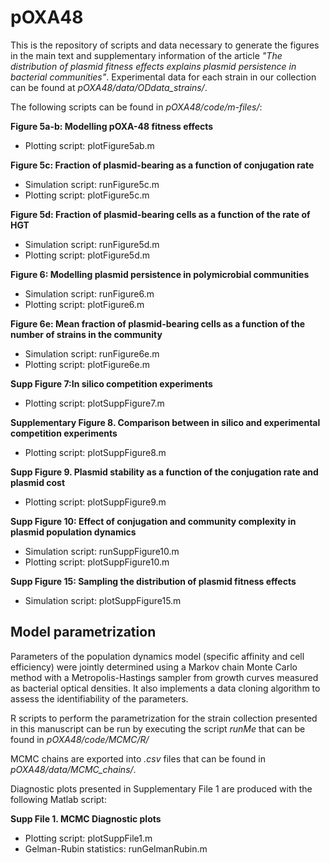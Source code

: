 # pOXA48

This is the repository of scripts and data necessary to generate the figures in the main text and supplementary information of the article *"The distribution of plasmid fitness effects explains plasmid persistence in bacterial communities"*.  Experimental data for each strain in our collection can be found at *pOXA48/data/ODdata_strains/*.

The following scripts can be found in *pOXA48/code/m-files/*:

**Figure 5a-b: Modelling pOXA-48 fitness effects**
* Plotting script: plotFigure5ab.m

**Figure 5c: Fraction of plasmid-bearing as a function of conjugation rate**
* Simulation script: runFigure5c.m
* Plotting script: plotFigure5c.m

**Figure 5d: Fraction of plasmid-bearing cells as a function of the rate of HGT**
* Simulation script: runFigure5d.m
* Plotting script: plotFigure5d.m

**Figure 6: Modelling plasmid persistence in polymicrobial communities**
* Simulation script: runFigure6.m
* Plotting script: plotFigure6.m

**Figure 6e: Mean fraction of plasmid-bearing cells as a function of the number of strains in the community**
* Simulation script: runFigure6e.m
* Plotting script: plotFigure6e.m

**Supp Figure 7:In silico competition experiments**
* Plotting script: plotSuppFigure7.m

**Supplementary Figure 8.  Comparison between in silico and experimental competition experiments**
* Plotting script: plotSuppFigure8.m

**Supp Figure 9. Plasmid stability as a function of the conjugation rate and plasmid cost**
* Plotting script: plotSuppFigure9.m

**Supp Figure 10: Effect of conjugation and community complexity in plasmid population dynamics**
* Simulation script: runSuppFigure10.m
* Plotting script: plotSuppFigure10.m

**Supp Figure 15: Sampling the distribution of plasmid fitness effects**
* Simulation script: plotSuppFigure15.m

## Model parametrization

Parameters of the population dynamics model (specific affinity and cell efficiency) were jointly determined using a Markov chain Monte Carlo method with a Metropolis-Hastings sampler from growth curves measured as bacterial optical densities.  It also implements a data cloning algorithm to assess the identifiability of the parameters.

R scripts to perform the parametrization for the strain collection presented in this manuscript can be run by executing the script *runMe* that can be found in *pOXA48/code/MCMC/R/*

MCMC chains are exported into *.csv* files that can be found in *pOXA48/data/MCMC_chains/*.  

Diagnostic plots presented in Supplementary File 1 are produced with the following Matlab script:

**Supp File 1. MCMC Diagnostic plots**
* Plotting script: plotSuppFile1.m
* Gelman-Rubin statistics: runGelmanRubin.m
